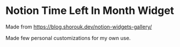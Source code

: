 # Notion Time Left In Month Widget
Made from https://blog.shorouk.dev/notion-widgets-gallery/

Made few personal customizations for my own use.
